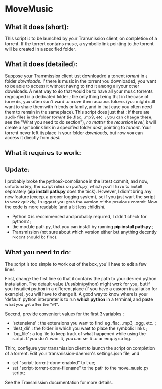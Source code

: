 MoveMusic
=========

What it does (short):
---------------------

This script is to be launched by your Transmission client, on completion of a
torrent. If the torrent contains music, a symbolic link pointing to the torrent
will be created in a specified folder.

What it does (detailed):
------------------------

Suppose your Transmission client just downloaded a torrent *torrent* in a folder
*downloads*. If there is music in the torrent you downloaded, you want to be
able to access it without having to find it among all your other downloads.
A neat way to do that would be to have all your music torrents regrouped in a
dedicated folder ; the only thing being that in the case of torrents, you often
don't want to move them accross folders (you might still want to share them with
friends or family, and in that case you often need them to remain in the same place).
This script does just that : if there are audio files in the folder *torrent*
(ie .flac, .mp3, etc. ; you can change these, see the "What you need to do
section"), _no matter the recursion level_, it will create a symbolink link in a
specified folder *dest*, pointing to *torrent*. Your torrent never left its place
in your folder *downloads*, but now you can access it directly from *dest*.

What it requires to work:
-------------------------

Update:
------
I probably broke the python2-compliance in the latest commit, and now,
unfortunately, the script relies on _path.py_, which you'll have to install
separately (**pip install path.py** does the trick).
However, I didn't bring any new feature (except a proper logging system),
so if you just want the script to work quickly, I suggest you grab the version
of the previous commit. Now the code is more readable (and a bit less childish).


- Python 3 is recommended and probably required, I didn't check for python2 ;
- the module path.py, that you can install by running **pip install path.py** ;
- Transmission (not sure about which version either but anything decently recent
should be fine).

What you need to do:
--------------------

The script is too simple to work out of the box, you'll have to edit a few lines.

First, change the first line so that it contains the path to your desired python
installation. The default value (/usr/bin/python) might work for you, but if you
installed python in a different place (if you have a custom installation for example),
you will have to change it. A good way to know where is your 'default' python
interpreter is to run **which python** in a terminal, and paste what you get after
the "#!".

Second, provide convenient values for the first 3 variables :
  - 'extensions' : the extensions you want to find, eg .flac, .mp3, .ogg, etc. ;
  - 'dest_dir' : the folder in which you want to place the symbolic links ;
  - 'log_file' : a log file to keep track of what happened while using the script. If you don't want it, you can set it to an empty string.

Third, configure your transmission client to launch the script on completion of
a torrent. Edit your transmission-daemon's settings.json file, and

- set "script-torrent-done-enabled" to true;
- set "script-torrent-done-filename" to the path to the move_music.py script;

See the Transmission documentation for more details.

